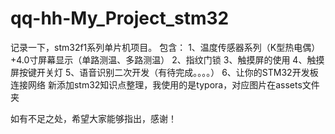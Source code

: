 # qq-hh-My_Project_stm32
记录一下，stm32f1系列单片机项目。
包含：
1、温度传感器系列（K型热电偶）+4.0寸屏幕显示（单路测温、多路测温）
2、指纹门锁 
3、触摸屏的使用
4、触摸屏按键开关灯
5、语音识别二次开发（有待完成。。。。）
6、让你的STM32开发板连接网络
新添加stm32知识点整理，我使用的是typora，对应图片在assets文件夹

如有不足之处，希望大家能够指出，感谢！
